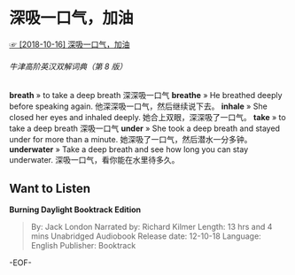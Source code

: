 # 深吸一口气，加油
[☞ [2018-10-16] 深吸一口气，加油 ](https://mp.weixin.qq.com/s/P2hTTEZNLXBWtNa8WskgeA)  


###### 牛津高阶英汉双解词典（第 8 版）
**breath**
» to take a deep breath 深深吸一口气
**breathe**
» He breathed deeply before speaking again. 他深深吸一口气，然后继续说下去。
**inhale**
» She closed her eyes and inhaled deeply. 她合上双眼，深深吸了一口气。
**take**
» to take a deep breath 深吸一口气
**under**
» She took a deep breath and stayed under for more than a minute. 她深吸了一口气，然后潜水一分多钟。
**underwater**
» Take a deep breath and see how long you can stay underwater. 深吸一口气，看你能在水里待多久。

## Want to Listen
**Burning Daylight
Booktrack Edition**
>By: Jack London
Narrated by: Richard Kilmer
Length: 13 hrs and 4 mins
Unabridged Audiobook
Release date: 12-10-18
Language: English
Publisher: Booktrack

-EOF-
